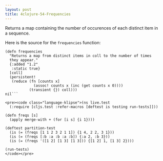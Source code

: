 ```yaml
---
layout: post
title: 4clojure-54-Frequencies
---
```


Returns a map containing the number of occurences of each distinct item in a sequence.

Here is the source for the ```frequencies``` function:

```user=> (source frequencies)
(defn frequencies
  "Returns a map from distinct items in coll to the number of times
  they appear."
  {:added "1.2"
   :static true}
  [coll]
  (persistent!
   (reduce (fn [counts x]
             (assoc! counts x (inc (get counts x 0))))
           (transient {}) coll)))
nil```

<pre><code class="language-klipse">(ns live.test
  (:require [cljs.test :refer-macros [deftest is testing run-tests]]))

(defn freqs [s]
  (apply merge-with + (for [i s] {i 1})))
  
(deftest partition-test
  (is (= (freqs [1 1 2 3 2 1 1]) {1 4, 2 2, 3 1}))
  (is (= (freqs [:b :a :b :a :b]) {:a 2, :b 3}))
  (is (= (freqs '([1 2] [1 3] [1 3])) {[1 2] 1, [1 3] 2})))

(run-tests)
</code></pre>
